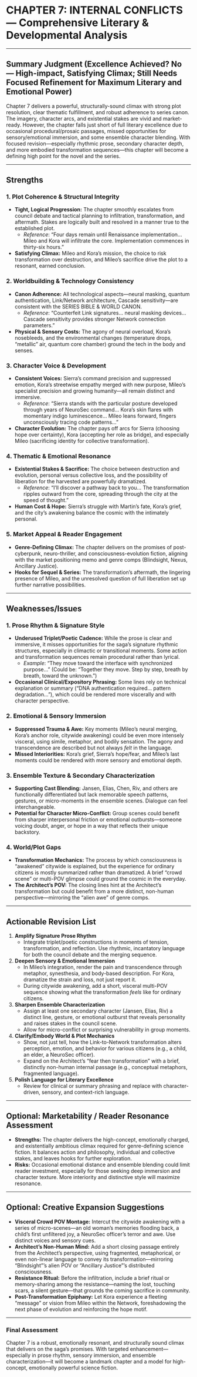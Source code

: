 # CHAPTER 7: INTERNAL CONFLICTS — Comprehensive Literary & Developmental Analysis

---

## Summary Judgment (Excellence Achieved? **No** — High-impact, Satisfying Climax; Still Needs Focused Refinement for Maximum Literary and Emotional Power)

Chapter 7 delivers a powerful, structurally-sound climax with strong plot resolution, clear thematic fulfillment, and robust adherence to series canon. The imagery, character arcs, and existential stakes are vivid and market-ready. However, the chapter falls just short of full literary excellence due to occasional procedural/prosaic passages, missed opportunities for sensory/emotional immersion, and some ensemble character blending. With focused revision—especially rhythmic prose, secondary character depth, and more embodied transformation sequences—this chapter will become a defining high point for the novel and the series.

---

## Strengths

### 1. **Plot Coherence & Structural Integrity**
- **Tight, Logical Progression:** The chapter smoothly escalates from council debate and tactical planning to infiltration, transformation, and aftermath. Stakes are logically built and resolved in a manner true to the established plot.
  - *Reference*: “Four days remain until Renaissance implementation… Mileo and Kora will infiltrate the core. Implementation commences in thirty-six hours.”
- **Satisfying Climax:** Mileo and Kora’s mission, the choice to risk transformation over destruction, and Mileo’s sacrifice drive the plot to a resonant, earned conclusion.

### 2. **Worldbuilding & Technology Consistency**
- **Canon Adherence:** All technological aspects—neural masking, quantum authentication, Link/Network architecture, Cascade sensitivity—are consistent with the SERIES BIBLE & WORLD CANON.
  - *Reference*: “Counterfeit Link signatures… neural masking devices… Cascade sensitivity provides stronger Network connection parameters.”
- **Physical & Sensory Costs:** The agony of neural overload, Kora’s nosebleeds, and the environmental changes (temperature drops, “metallic” air, quantum core chamber) ground the tech in the body and senses.

### 3. **Character Voice & Development**
- **Consistent Voices:** Sierra’s command precision and suppressed emotion, Kora’s streetwise empathy merged with new purpose, Mileo’s specialist precision and growing humanity—all remain distinct and immersive.
  - *Reference*: “Sierra stands with the particular posture developed through years of NeuroSec command… Kora’s skin flares with momentary indigo luminescence… Mileo leans forward, fingers unconsciously tracing code patterns…”
- **Character Evolution:** The chapter pays off arcs for Sierra (choosing hope over certainty), Kora (accepting her role as bridge), and especially Mileo (sacrificing identity for collective transformation).

### 4. **Thematic & Emotional Resonance**
- **Existential Stakes & Sacrifice:** The choice between destruction and evolution, personal versus collective loss, and the possibility of liberation for the harvested are powerfully dramatized.
  - *Reference*: “I’ll discover a pathway back to you… The transformation ripples outward from the core, spreading through the city at the speed of thought.”
- **Human Cost & Hope:** Sierra’s struggle with Martin’s fate, Kora’s grief, and the city’s awakening balance the cosmic with the intimately personal.

### 5. **Market Appeal & Reader Engagement**
- **Genre-Defining Climax:** The chapter delivers on the promises of post-cyberpunk, neuro-thriller, and consciousness-evolution fiction, aligning with the market positioning memo and genre comps (Blindsight, Nexus, Ancillary Justice).
- **Hooks for Sequel & Series:** The transformation’s aftermath, the lingering presence of Mileo, and the unresolved question of full liberation set up further narrative possibilities.

---

## Weaknesses/Issues

### 1. **Prose Rhythm & Signature Style**
- **Underused Triplet/Poetic Cadence:** While the prose is clear and immersive, it misses opportunities for the saga’s signature rhythmic structures, especially in climactic or transitional moments. Some action and transformation sequences remain procedural rather than lyrical.
  - *Example*: “They move toward the interface with synchronized purpose…” (Could be: “Together they move. Step by step, breath by breath, toward the unknown.”)
- **Occasional Clinical/Expository Phrasing:** Some lines rely on technical explanation or summary (“DNA authentication required… pattern degradation…”), which could be rendered more viscerally and with character perspective.

### 2. **Emotional & Sensory Immersion**
- **Suppressed Trauma & Awe:** Key moments (Mileo’s neural merging, Kora’s anchor role, citywide awakening) could be even more intensely visceral, using simile, metaphor, and bodily sensation. The agony and transcendence are described but not always *felt* in the language.
- **Missed Interiorities:** Kora’s grief, Sierra’s hope/fear, and Mileo’s last moments could be rendered with more sensory and emotional depth.

### 3. **Ensemble Texture & Secondary Characterization**
- **Supporting Cast Blending:** Jansen, Elias, Chen, Riv, and others are functionally differentiated but lack memorable speech patterns, gestures, or micro-moments in the ensemble scenes. Dialogue can feel interchangeable.
- **Potential for Character Micro-Conflict:** Group scenes could benefit from sharper interpersonal friction or emotional outbursts—someone voicing doubt, anger, or hope in a way that reflects their unique backstory.

### 4. **World/Plot Gaps**
- **Transformation Mechanics:** The process by which consciousness is “awakened” citywide is explained, but the experience for ordinary citizens is mostly summarized rather than dramatized. A brief “crowd scene” or multi-POV glimpse could ground the cosmic in the everyday.
- **The Architect’s POV:** The closing lines hint at the Architect’s transformation but could benefit from a more distinct, non-human perspective—mirroring the “alien awe” of genre comps.

---

## Actionable Revision List

1. **Amplify Signature Prose Rhythm**
   - Integrate triplet/poetic constructions in moments of tension, transformation, and reflection. Use rhythmic, incantatory language for both the council debate and the merging sequence.
2. **Deepen Sensory & Emotional Immersion**
   - In Mileo’s integration, render the pain and transcendence through metaphor, synesthesia, and body-based description. For Kora, dramatize the strain and loss, not just report it.
   - During citywide awakening, add a short, visceral multi-POV sequence showing what the transformation *feels* like for ordinary citizens.
3. **Sharpen Ensemble Characterization**
   - Assign at least one secondary character (Jansen, Elias, Riv) a distinct line, gesture, or emotional outburst that reveals personality and raises stakes in the council scene.
   - Allow for micro-conflict or surprising vulnerability in group moments.
4. **Clarify/Embody World & Plot Mechanics**
   - Show, not just tell, how the Link-to-Network transformation alters perception, emotion, and behavior for various citizens (e.g., a child, an elder, a NeuroSec officer).
   - Expand on the Architect’s “fear then transformation” with a brief, distinctly non-human internal passage (e.g., conceptual metaphors, fragmented language).
5. **Polish Language for Literary Excellence**
   - Review for clinical or summary phrasing and replace with character-driven, sensory, and context-rich language.

---

## Optional: Marketability / Reader Resonance Assessment

- **Strengths:** The chapter delivers the high-concept, emotionally charged, and existentially ambitious climax required for genre-defining science fiction. It balances action and philosophy, individual and collective stakes, and leaves hooks for further exploration.
- **Risks:** Occasional emotional distance and ensemble blending could limit reader investment, especially for those seeking deep immersion and character texture. More interiority and distinctive style will maximize resonance.

---

## Optional: Creative Expansion Suggestions

- **Visceral Crowd POV Montage:** Intercut the citywide awakening with a series of micro-scenes—an old woman’s memories flooding back, a child’s first unfiltered joy, a NeuroSec officer’s terror and awe. Use distinct voices and sensory cues.
- **Architect’s Non-Human Mind:** Add a short closing passage entirely from the Architect’s perspective, using fragmented, metaphorical, or even non-linear language to convey its transformation—mirroring “Blindsight”’s alien POV or “Ancillary Justice”’s distributed consciousness.
- **Resistance Ritual:** Before the infiltration, include a brief ritual or memory-sharing among the resistance—naming the lost, touching scars, a silent gesture—that grounds the coming sacrifice in community.
- **Post-Transformation Epiphany:** Let Kora experience a fleeting “message” or vision from Mileo within the Network, foreshadowing the next phase of evolution and reinforcing the hope motif.

---

### Final Assessment

Chapter 7 is a robust, emotionally resonant, and structurally sound climax that delivers on the saga’s promises. With targeted enhancement—especially in prose rhythm, sensory immersion, and ensemble characterization—it will become a landmark chapter and a model for high-concept, emotionally powerful science fiction.